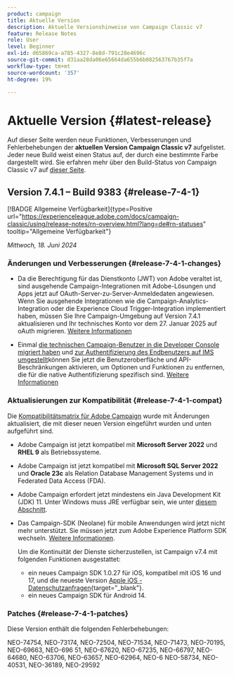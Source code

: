 ```yaml
---
product: campaign
title: Aktuelle Version
description: Aktuelle Versionshinweise von Campaign Classic v7
feature: Release Notes
role: User
level: Beginner
exl-id: d65869ca-a785-4327-8e8d-791c28e4696c
source-git-commit: d31aa28da06e65664da655b6b082563767b35f7a
workflow-type: tm+mt
source-wordcount: '357'
ht-degree: 19%

---
```


# Aktuelle Version {#latest-release}

Auf dieser Seite werden neue Funktionen, Verbesserungen und Fehlerbehebungen der **aktuellen Version Campaign Classic v7** aufgelistet. Jeder neue Build weist einen Status auf, der durch eine bestimmte Farbe dargestellt wird. Sie erfahren mehr über den Build-Status von Campaign Classic v7 auf [dieser Seite](rn-overview.md).

## Version 7.4.1 – Build 9383 {#release-7-4-1}

[!BADGE Allgemeine Verfügbarkeit]{type=Positive url="https://experienceleague.adobe.com/docs/campaign-classic/using/release-notes/rn-overview.html?lang=de#rn-statuses" tooltip="Allgemeine Verfügbarkeit"}

_Mittwoch, 18. Juni 2024_

### Änderungen und Verbesserungen {#release-7-4-1-changes}

* Da die Berechtigung für das Dienstkonto (JWT) von Adobe veraltet ist, sind ausgehende Campaign-Integrationen mit Adobe-Lösungen und Apps jetzt auf OAuth-Server-zu-Server-Anmeldedaten angewiesen. Wenn Sie ausgehende Integrationen wie die Campaign-Analytics-Integration oder die Experience Cloud Trigger-Integration implementiert haben, müssen Sie Ihre Campaign-Umgebung auf Version 7.4.1 aktualisieren und Ihr technisches Konto vor dem 27. Januar 2025 auf oAuth migrieren. [Weitere Informationen](../../integrations/using/oauth-technical-account.md)

* Einmal [die technischen Campaign-Benutzer in die Developer Console migriert haben](../../technotes/using/ims-migration.md) und [zur Authentifizierung des Endbenutzers auf IMS umgestellt](../../technotes/using/migrate-users-to-ims.md)können Sie jetzt die Benutzeroberfläche und API-Beschränkungen aktivieren, um Optionen und Funktionen zu entfernen, die für die native Authentifizierung spezifisch sind. [Weitere Informationen](../../technotes/using/impact-ims-migration.md)



### Aktualisierungen zur Kompatibilität {#release-7-4-1-compat}

Die [Kompatibilitätsmatrix für Adobe Campaign](compatibility-matrix.md) wurde mit Änderungen aktualisiert, die mit dieser neuen Version eingeführt wurden und unten aufgeführt sind.

* Adobe Campaign ist jetzt kompatibel mit **Microsoft Server 2022** und **RHEL 9** als Betriebssysteme.

* Adobe Campaign ist jetzt kompatibel mit **Microsoft SQL Server 2022** und **Oracle 23c** als Relation Database Management Systems und in Federated Data Access (FDA).

* Adobe Campaign erfordert jetzt mindestens ein Java Development Kit (JDK) 11. Unter Windows muss JRE verfügbar sein, wie unter [diesem Abschnitt](../../installation/using/application-server.md#jdk).

* Das Campaign-SDK (Neolane) für mobile Anwendungen wird jetzt nicht mehr unterstützt. Sie müssen jetzt zum Adobe Experience Platform SDK wechseln. [Weitere Informationen](deprecated-features.md).

  Um die Kontinuität der Dienste sicherzustellen, ist Campaign v7.4 mit folgenden Funktionen ausgestattet:

   * ein neues Campaign SDK 1.0.27 für iOS, kompatibel mit iOS 16 und 17, und die neueste Version [Apple iOS - Datenschutzanfragen](https://developer.apple.com/news/?id=r1henawx){target="_blank"}.
   * ein neues Campaign SDK für Android 14.


### Patches  {#release-7-4-1-patches}

Diese Version enthält die folgenden Fehlerbehebungen:

NEO-74754, NEO-73174, NEO-72504, NEO-71534, NEO-71473, NEO-70195, NEO-69663, NEO-696 51, NEO-67620, NEO-67235, NEO-66797, NEO-64680, NEO-63706, NEO-63657, NEO-62964, NEO-6 NEO-58734, NEO-40531, NEO-36189, NEO-29592

